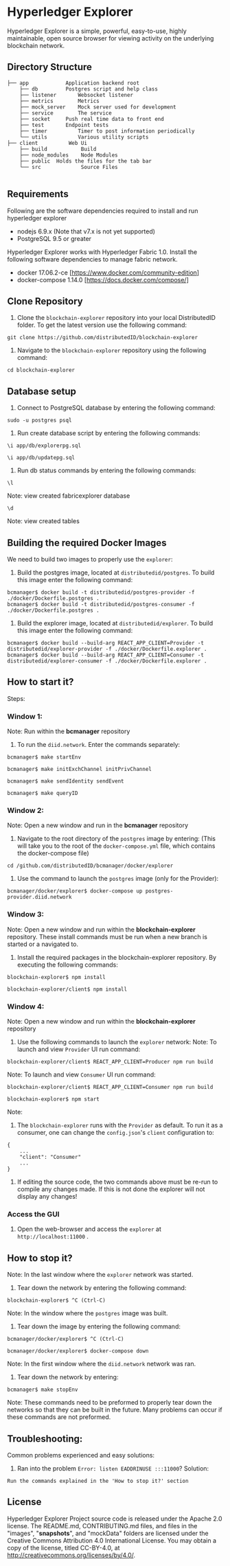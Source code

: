 Hyperledger Explorer
=======

Hyperledger Explorer is a simple, powerful, easy-to-use, highly maintainable, open source browser for viewing activity on the underlying blockchain network.

## Directory Structure
```
├── app            Application backend root
	├── db		   Postgres script and help class
	├── listener       Websocket listener
	├── metrics        Metrics
	├── mock_server	   Mock server used for development
	├── service        The service
	├── socket	   Push real time data to front end
	├── test	   Endpoint tests
	├── timer          Timer to post information periodically
	└── utils          Various utility scripts
├── client          Web Ui
	├── build       	Build
	├── node_modules    Node Modules
	├── public	Holds the files for the tab bar
	└── src          	Source Files


```

## Requirements

Following are the software dependencies required to install and run hyperledger explorer
* nodejs 6.9.x (Note that v7.x is not yet supported)
* PostgreSQL 9.5 or greater

Hyperledger Explorer works with Hyperledger Fabric 1.0.  Install the following software dependencies to manage fabric network.
* docker 17.06.2-ce [https://www.docker.com/community-edition]
* docker-compose 1.14.0 [https://docs.docker.com/compose/]

## Clone Repository

1. Clone the `blockchain-explorer` repository into your local DistributedID folder. To get the latest version use the following command:

```
git clone https://github.com/distributedID/blockchain-explorer
```

1. Navigate to the `blockchain-explorer` repository using the following command:

```
cd blockchain-explorer
```

## Database setup

1. Connect to PostgreSQL database by entering the following command:

```
sudo -u postgres psql
```

1. Run create database script by entering the following commands:

```
\i app/db/explorerpg.sql
```
```
\i app/db/updatepg.sql

```

1. Run db status commands by entering the following commands:

```
\l
```
Note: view created fabricexplorer database

```
\d
```
Note: view created tables


## Building the required Docker Images

We need to build two images to properly use the `explorer`:

1. Build the postgres image, located at `distributedid/postgres`. To build this image enter the following command:

```
bcmanager$ docker build -t distributedid/postgres-provider -f ./docker/Dockerfile.postgres .
bcmanager$ docker build -t distributedid/postgres-consumer -f ./docker/Dockerfile.postgres .

```

1.  Build the explorer image, located at `distributedid/explorer`. To build this image enter the following command:

```
bcmanager$ docker build --build-arg REACT_APP_CLIENT=Provider -t distributedid/explorer-provider -f ./docker/Dockerfile.explorer .
bcmanager$ docker build --build-arg REACT_APP_CLIENT=Consumer -t distributedid/explorer-consumer -f ./docker/Dockerfile.explorer .

```

## How to start it?

Steps:

### Window 1:

Note: Run within the __bcmanager__ repository

1. To run the `diid.network`. Enter the commands separately:

```
bcmanager$ make startEnv
```
```
bcmanager$ make initExchChannel initPrivChannel
```
```
bcmanager$ make sendIdentity sendEvent
```
```
bcmanager$ make queryID
```

### Window 2:

Note: Open a new window and run in the __bcmanager__ repository

1. Navigate to the root directory of the `postgres` image by entering:
(This will take you to the root of the `docker-compose.yml` file, which contains the docker-compose file)

```
cd /github.com/distributedID/bcmanager/docker/explorer
```

1. Use the command to launch the `postgres` image (only for the Provider):

```
bcmanager/docker/explorer$ docker-compose up postgres-provider.diid.network
```

### Window 3:

Note: Open a new window and run within the __blockchain-explorer__ repository. These install commands must be run when a new branch is started or a navigated to.

1. Install the required packages in the blockchain-explorer repository. By executing the following commands:

```
blockchain-explorer$ npm install
```
```
blockchain-explorer/client$ npm install
```

### Window 4:

Note: Open a new window and run within the __blockchain-explorer__ repository

1. Use the following commands to launch the `explorer` network:
Note: To launch and view `Provider` UI run command:
```
blockchain-explorer/client$ REACT_APP_CLIENT=Producer npm run build
```
Note: To launch and view `Consumer` UI run command:
```
blockchain-explorer/client$ REACT_APP_CLIENT=Consumer npm run build
```

```
blockchain-explorer$ npm start
```
Note:

1. The `blockchain-explorer` runs with the `Provider` as default. To run it as a consumer, one can change the `config.json`'s `client` configuration to:
```
{
	...
	"client": "Consumer"
	...
}
```

1. If editing the source code, the two commands above must be re-run to compile any changes made. If this is not done the explorer will not display any changes!

### Access the GUI

1. Open the web-browser and access the `explorer` at `http://localhost:11000` .


## How to stop it?

Note: In the last window where the `explorer` network was started.

1. Tear down the network by entering the following command:
```
blockchain-explorer$ ^C (Ctrl-C)
```

Note: In the window where the `postgres` image was built.

1. Tear down the image by entering the following command:

```
bcmanager/docker/explorer$ ^C (Ctrl-C)
```
```
bcmanager/docker/explorer$ docker-compose down
```

Note: In the first window where the `diid.network` network was ran.

1. Tear down the network by entering:

```
bcmanager$ make stopEnv
```

Note: These commands need to be preformed to properly tear down the networks so that they can be built in the future. Many problems can occur if these commands are not preformed.


## Troubleshooting:
Common problems experienced and easy solutions:

1. Ran into the problem `Error: listen EADDRINUSE :::11000`? Solution:
```
Run the commands explained in the 'How to stop it?' section
```


## License

Hyperledger Explorer Project source code is released under the Apache 2.0 license. The README.md, CONTRIBUTING.md files, and files in the "images", "__snapshots__", and "mockData" folders are licensed under the Creative Commons Attribution 4.0 International License. You may obtain a copy of the license, titled CC-BY-4.0, at http://creativecommons.org/licenses/by/4.0/.
